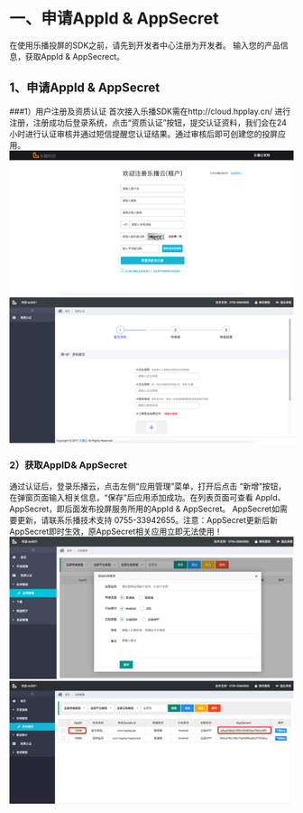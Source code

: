 # 一、申请AppId & AppSecret
在使用乐播投屏的SDK之前，请先到开发者中心注册为开发者。
输入您的产品信息，获取AppId & AppSecrect。
## 1、申请AppId & AppSecret
###1）用户注册及资质认证
首次接入乐播SDK需在http://cloud.hpplay.cn/ 进行注册，注册成功后登录系统，点击“资质认证”按钮，提交认证资料，我们会在24小时进行认证审核并通过短信提醒您认证结果。通过审核后即可创建您的投屏应用。
 ![注册](/assets/lebo_cloud_register.png)
 ![资产认证](/assets/lebo_cloud_certification.png)
### 2）获取AppID& AppSecret
通过认证后，登录乐播云，点击左侧“应用管理”菜单，打开后点击 “新增”按钮，在弹窗页面输入相关信息，“保存”后应用添加成功。在列表页面可查看 AppId、AppSecret，即后面发布投屏服务所用的AppId & AppSecret。
AppSecret如需要更新，请联系乐播技术支持 0755-33942655。注意：AppSecret更新后新AppSecret即时生效，原AppSecret相关应用立即无法使用！
![获取AppID](/assets/lebo_cloud_app_manager.png)
![AppSecrect](/assets/lebo_cloud_app_manager_2.png)